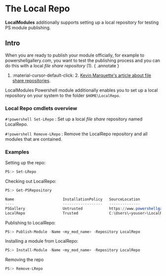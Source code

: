 # The Local Repo 

**LocalModules** additionally supports setting up a local repository for testing PS module publishing.

## Intro

When you are ready to publish your module officially, for example to powershellgallery.com, you want to test the publishing process and you can do this with a local *file share repository* (1).
{ .annotate }

1. :material-cursor-default-click: 2. [Kevin Marquette's article about file share repositories](https://powershellexplained.com/2017-05-30-Powershell-your-first-PSScript-repository/).

LocalModules Powershell module additionally enables you to set up a local repository on your system to the folder `$HOME\LocalRepo`.

### Local Repo cmdlets overview

`#!powershell Set-LRepo`
:   Set up a local *file share* repository named LocalRepo.

`#!powershell Remove-LRepo`
:   Remove the LocalRepo repository and all modules that are contained.


### Examples

Setting up the repo:
```powershell
PS:> Set-LRepo
```
Checking out LocalRepo:

```powershell
PS:> Get-PSRepository

Name                      InstallationPolicy   SourceLocation
----                      ------------------   --------------
PSGallery                 Untrusted            https://www.powershellgallery.com/api/v2
LocalRepo                 Trusted              C:\Users\<youser>\LocalRepo
```

Publishing to LocalRepo:

```powershell
PS:> Publish-Module -Name <my_mod_name> -Repository LocalRepo
```

Installing a module from LocalRepo:

```powershell
PS:> Install-Module -Name <my_mod_name> -Repository LocalRepo
```

Removing the repo
```powershell
PS:> Remove-LRepo
```